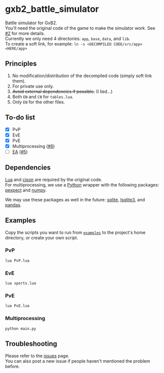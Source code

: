 # gxb2_battle_simulator
Battle simulator for GxB2.  
You'll need the original code of the game to make the simulator work. See [#2](https://github.com/afknst/gxb2_battle_simulator/issues/2) for more details.  
Currently we only need 4 directories: `app`, `base`, `data`, and `lib`.  
To create a soft link, for example: `ln -s <DECOMPILED CODE/src/app> <HERE/app>`

## Principles
 1. No modification/distribution of the decompiled code (simply soft link them).
 1. For private use only.
 1. ~~Avoid external dependencies if possible.~~ (I lied...)
 1. Both `EN` and `CN` for `tables.lua`.
 1. Only `EN` for the other files.

## To-do list
- [x] PvP
- [x] EvE
- [x] PvE
- [x] Multiprocessing ([#6](https://github.com/afknst/gxb2_battle_simulator/issues/6))
- [ ] [EA](https://en.wikipedia.org/wiki/Evolutionary_algorithm) ([#5](https://github.com/afknst/gxb2_battle_simulator/issues/5))

## Dependencies
[Lua](https://www.lua.org) and [cjson](https://www.kyne.com.au/~mark/software/lua-cjson.php) are required by the original code.   
For multiprocessing, we use a [Python](https://www.python.org) wrapper with the following packages: [pexpect](https://github.com/pexpect/pexpect) and [numpy](https://numpy.org).

We may use these packages as well in the future: [sqlite](https://www.sqlite.org/index.html), [lsqlite3](http://lua.sqlite.org/index.cgi/ticket), and [pandas](https://pandas.pydata.org).  

## Examples
Copy the scripts you want to run from [`examples`](https://github.com/afknst/gxb2_battle_simulator/blob/main/examples) to the project's home directory, or create your own script.

### PvP
`lua PvP.lua`

### EvE
`lua sports.lua`

### PvE
`lua PvE.lua`

### Multiprocessing
`python main.py`

## Troubleshooting
Please refer to the [issues](https://github.com/afknst/gxb2_battle_simulator/issues) page.  
You can also post a new issue if people haven't mentioned the problem before.